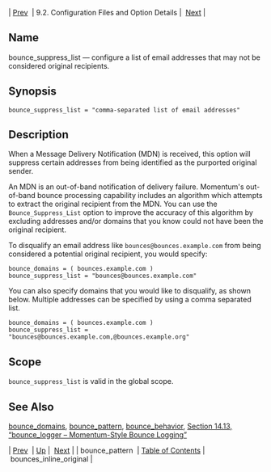 | [Prev](conf.ref.bounce_pattern)  | 9.2. Configuration Files and Option Details |  [Next](conf.ref.bounces_inline_original.php) |

<a name="conf.ref.bounce_suppress_list"></a>
## Name

bounce_suppress_list — configure a list of email addresses that may not be considered original recipients.

## Synopsis

`bounce_suppress_list = "comma-separated list of email addresses"`

<a name="idp8455984"></a>
## Description

When a Message Delivery Notification (MDN) is received, this option will suppress certain addresses from being identified as the purported original sender.

An MDN is an out-of-band notification of delivery failure. Momentum's out-of-band bounce processing capability includes an algorithm which attempts to extract the original recipient from the MDN. You can use the `Bounce_Suppress_List` option to improve the accuracy of this algorithm by excluding addresses and/or domains that you know could not have been the original recipient.

To disqualify an email address like `bounces@bounces.example.com` from being considered a potential original recipient, you would specify:

```
bounce_domains = ( bounces.example.com )
bounce_suppress_list = "bounces@bounces.example.com"
```

You can also specify domains that you would like to disqualify, as shown below. Multiple addresses can be specified by using a comma separated list.

```
bounce_domains = ( bounces.example.com )
bounce_suppress_list = "bounces@bounces.example.com,@bounces.example.org"
```
<a name="idp8462096"></a>
## Scope

`bounce_suppress_list` is valid in the global scope.

<a name="idp8464144"></a>
## See Also

[bounce_domains](conf.ref.bounce_domains "bounce_domains"), [bounce_pattern](conf.ref.bounce_pattern.php "bounce_pattern"), [bounce_behavior](conf.ref.bounce_behavior.php "bounce_behavior"), [Section 14.13, “bounce_logger – Momentum-Style Bounce Logging”](modules.bounce_logger.php "14.13. bounce_logger – Momentum-Style Bounce Logging")

| [Prev](conf.ref.bounce_pattern)  | [Up](conf.ref.files.php) |  [Next](conf.ref.bounces_inline_original.php) |
| bounce_pattern  | [Table of Contents](index) |  bounces_inline_original |
